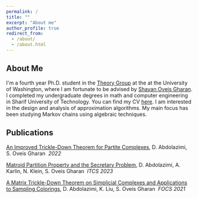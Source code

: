 ```yaml
---
permalink: /
title: ""
excerpt: "About me"
author_profile: true
redirect_from: 
  - /about/
  - /about.html
---
```


## About Me
I'm a fourth year Ph.D. student in the [Theory Group](https://theory.cs.washington.edu/) at the at the University of Washington, where I am fortunate to be advised by [Shayan Oveis Gharan](https://homes.cs.washington.edu/~shayan/). I completed my undergraduate degrees in math and computer engineering in Sharif University of Technology. You can find my CV [here](https://dornaabdolazimi.github.io/files/CV_Dorna_Abdolazimi.pdf). I am interested in the design and analysis of approximation algorithms. My main focus has been studying Markov chains using algebraic techniques.

## Publications
[An Improved Trickle-Down Theorem for Partite Complexes](https://arxiv.org/abs/2208.04486), D. Abdolazimi, S. Oveis Gharan  *2022*

[Matroid Partition Property and the Secretary Problem](https://arxiv.org/abs/2111.12436), D. Abdolazimi, A. Karlin, N. Klein, S. Oveis Gharan  *ITCS 2023*

[A Matrix Trickle-Down Theorem on Simplicial Complexes and Applications to Sampling Colorings](https://arxiv.org/abs/2106.03845), D. Abdolazimi, K. Liu, S. Oveis Gharan  *FOCS 2021*
